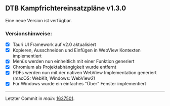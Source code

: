 ﻿## DTB Kampfrichtereinsatzpläne v1.3.0

Eine neue Version ist verfügbar.

### Versionshinweise:

- [x] Tauri UI Framework auf v2.0 aktualisiert
- [x] Kopieren, Ausschneiden und Einfügen in WebView Kontexten implementiert
- [x] Menüs werden nun einheitlich mit einer Funktion generiert
- [x] Chromium als Projektabhängigkeit wurde entfernt
- [x] PDFs werden nun mit der nativen WebView Implementation generiert (macOS: WebKit, Windows: WebView2)
- [x] Für Windows wurde ein einfaches "Über" Fenster implementiert

---

Letzter Commit in *main*: [1637501](https://github.com/philippremy/dtb-kampfrichtereinsatzplaene/commit/1637501416c5def3d560fcbf0d759f521e9cf014).